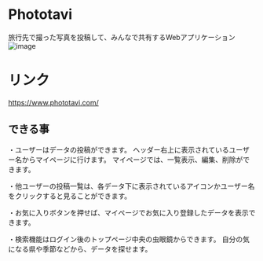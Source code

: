 # Phototavi
旅行先で撮った写真を投稿して、みんなで共有するWebアプリケーション
![image](https://user-images.githubusercontent.com/56011845/72674870-62dc7100-3abf-11ea-877a-fc2bcba651e4.png)
# リンク
https://www.phototavi.com/
## できる事
・ユーザーはデータの投稿ができます。
 ヘッダー右上に表示されているユーザー名からマイページに行けます。
 マイページでは、一覧表示、編集、削除ができます。

・他ユーザーの投稿一覧は、各データ下に表示されているアイコンかユーザー名をクリックすると見ることができます。

・お気に入りボタンを押せば、マイページでお気に入り登録したデータを表示できます。

・検索機能はログイン後のトップページ中央の虫眼鏡からできます。
 自分の気になる県や季節などから、データを探せます。
